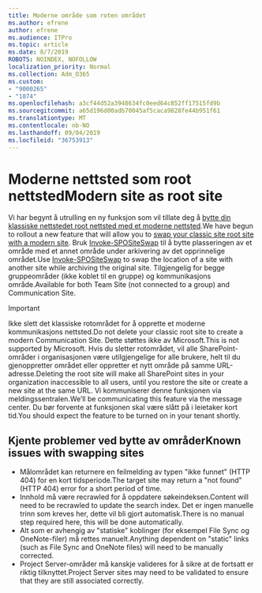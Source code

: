 ```yaml
---
title: Moderne område som roten området
ms.author: efrene
author: efrene
ms.audience: ITPro
ms.topic: article
ms.date: 8/7/2019
ROBOTS: NOINDEX, NOFOLLOW
localization_priority: Normal
ms.collection: Adm_O365
ms.custom:
- "9000265"
- "1874"
ms.openlocfilehash: a3cf44d52a3948634fc0eed64c852ff17515fd9b
ms.sourcegitcommit: a65d196d00adb70045af5caca9828fe44b951f61
ms.translationtype: MT
ms.contentlocale: nb-NO
ms.lasthandoff: 09/04/2019
ms.locfileid: "36753913"
---
```

# <a name="modern-site-as-root-site"></a><span data-ttu-id="79321-102">Moderne nettsted som root nettsted</span><span class="sxs-lookup"><span data-stu-id="79321-102">Modern site as root site</span></span>

<span data-ttu-id="79321-103">Vi har begynt å utrulling en ny funksjon som vil tillate deg å [bytte din klassiske nettstedet root nettsted med et moderne nettsted](https://docs.microsoft.com/sharepoint/modern-root-site).</span><span class="sxs-lookup"><span data-stu-id="79321-103">We have begun to rollout a new feature that will allow you to [swap your classic site root site with a modern site](https://docs.microsoft.com/sharepoint/modern-root-site).</span></span> <span data-ttu-id="79321-104">Bruk [Invoke-SPOSiteSwap](https://docs.microsoft.com/powershell/module/sharepoint-online/invoke-spositeswap?view=sharepoint-ps) til å bytte plasseringen av et område med et annet område under arkivering av det opprinnelige området.</span><span class="sxs-lookup"><span data-stu-id="79321-104">Use [Invoke-SPOSiteSwap](https://docs.microsoft.com/powershell/module/sharepoint-online/invoke-spositeswap?view=sharepoint-ps) to swap the location of a site with another site while archiving the original site.</span></span> <span data-ttu-id="79321-105">Tilgjengelig for begge gruppeområder (ikke koblet til en gruppe) og kommunikasjons område.</span><span class="sxs-lookup"><span data-stu-id="79321-105">Available for both Team Site (not connected to a group) and Communication Site.</span></span>

>[!Important]
> <span data-ttu-id="79321-106">Ikke slett det klassiske rotområdet for å opprette et moderne kommunikasjons nettsted.</span><span class="sxs-lookup"><span data-stu-id="79321-106">Do not delete your classic root site to create a modern Communication Site.</span></span> <span data-ttu-id="79321-107">Dette støttes ikke av Microsoft.</span><span class="sxs-lookup"><span data-stu-id="79321-107">This is not supported by Microsoft.</span></span> <span data-ttu-id="79321-108">Hvis du sletter rotområdet, vil alle SharePoint-områder i organisasjonen være utilgjengelige for alle brukere, helt til du gjenoppretter området eller oppretter et nytt område på samme URL-adresse.</span><span class="sxs-lookup"><span data-stu-id="79321-108">Deleting the root site will make all SharePoint sites in your organization inaccessible to all users, until you restore the site or create a new site at the same URL.</span></span> <span data-ttu-id="79321-109">Vi kommuniserer denne funksjonen via meldingssentralen.</span><span class="sxs-lookup"><span data-stu-id="79321-109">We’ll be communicating this feature via the message center.</span></span> <span data-ttu-id="79321-110">Du bør forvente at funksjonen skal være slått på i leietaker kort tid.</span><span class="sxs-lookup"><span data-stu-id="79321-110">You should expect the feature to be turned on in your tenant shortly.</span></span>

## <a name="known-issues-with-swapping-sites"></a><span data-ttu-id="79321-111">Kjente problemer ved bytte av områder</span><span class="sxs-lookup"><span data-stu-id="79321-111">Known issues with swapping sites</span></span>
- <span data-ttu-id="79321-112">Målområdet kan returnere en feilmelding av typen "ikke funnet" (HTTP 404) for en kort tidsperiode.</span><span class="sxs-lookup"><span data-stu-id="79321-112">The target site may return a "not found" (HTTP 404) error for a short period of time.</span></span>
- <span data-ttu-id="79321-113">Innhold må være recrawled for å oppdatere søkeindeksen.</span><span class="sxs-lookup"><span data-stu-id="79321-113">Content will need to be recrawled to update the search index.</span></span> <span data-ttu-id="79321-114">Det er ingen manuelle trinn som kreves her, dette vil bli gjort automatisk.</span><span class="sxs-lookup"><span data-stu-id="79321-114">There is no manual step required here, this will be done automatically.</span></span>
- <span data-ttu-id="79321-115">Alt som er avhengig av "statiske" koblinger (for eksempel File Sync og OneNote-filer) må rettes manuelt.</span><span class="sxs-lookup"><span data-stu-id="79321-115">Anything dependent on "static" links (such as File Sync and OneNote files) will need to be manually corrected.</span></span>
- <span data-ttu-id="79321-116">Project Server-områder må kanskje valideres for å sikre at de fortsatt er riktig tilknyttet.</span><span class="sxs-lookup"><span data-stu-id="79321-116">Project Server sites may need to be validated to ensure that they are still associated correctly.</span></span> 
